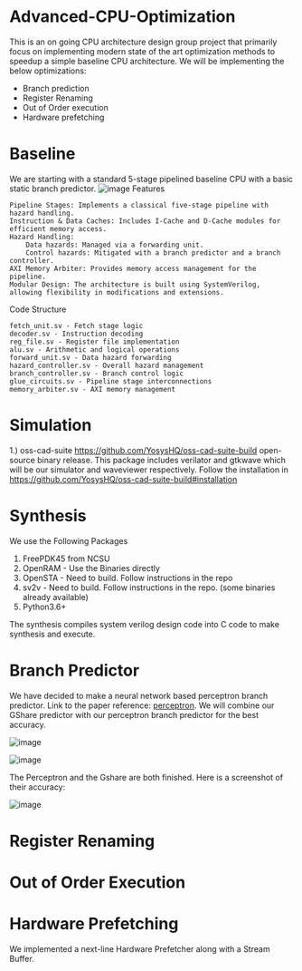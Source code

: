 # Advanced-CPU-Optimization

This is an on going CPU architecture design group project that primarily focus on implementing modern state of the art optimization methods to speedup a simple baseline CPU architecture.
We will be implementing the below optimizations:
- Branch prediction
- Register Renaming
- Out of Order execution
- Hardware prefetching

# Baseline

We are starting with a standard 5-stage pipelined baseline CPU with a basic static branch predictor.
![image](https://github.com/user-attachments/assets/92958813-c3e5-4a26-98b2-04022365c847)
Features

    Pipeline Stages: Implements a classical five-stage pipeline with hazard handling.
    Instruction & Data Caches: Includes I-Cache and D-Cache modules for efficient memory access.
    Hazard Handling:
        Data hazards: Managed via a forwarding unit.
        Control hazards: Mitigated with a branch predictor and a branch controller.
    AXI Memory Arbiter: Provides memory access management for the pipeline.
    Modular Design: The architecture is built using SystemVerilog, allowing flexibility in modifications and extensions.

Code Structure

    fetch_unit.sv - Fetch stage logic
    decoder.sv - Instruction decoding
    reg_file.sv - Register file implementation
    alu.sv - Arithmetic and logical operations
    forward_unit.sv - Data hazard forwarding
    hazard_controller.sv - Overall hazard management
    branch_controller.sv - Branch control logic
    glue_circuits.sv - Pipeline stage interconnections
    memory_arbiter.sv - AXI memory management



# Simulation

1.) oss-cad-suite https://github.com/YosysHQ/oss-cad-suite-build open-source binary release.
This package includes verilator and gtkwave which will be our simulator and waveviewer respectively.
Follow the installation in https://github.com/YosysHQ/oss-cad-suite-build#installation

# Synthesis

We use the Following Packages
1) FreePDK45 from NCSU
2) OpenRAM - Use the Binaries directly
3) OpenSTA - Need to build. Follow instructions in the repo
4) sv2v - Need to build. Follow instructions in the repo. (some binaries already available)
5) Python3.6+

The synthesis compiles system verilog design code into C code to make synthesis and execute.


# Branch Predictor

We have decided to make a neural network based perceptron branch predictor. Link to the paper reference: [perceptron](https://www.cs.utexas.edu/~lin/papers/hpca01.pdf).
We will combine our GShare predictor with our perceptron branch predictor for the best accuracy.

![image](https://github.com/user-attachments/assets/a88fff39-ef96-4a6d-b27d-6a73976f5192)

![image](https://github.com/user-attachments/assets/949eee24-9657-49f6-9703-cefa054b7aa6)

The Perceptron and the Gshare are both finished. Here is a screenshot of their accuracy:

![image](https://github.com/user-attachments/assets/af39a6a9-ef4d-49f6-bfc3-80da6c37e6da)







# Register Renaming

# Out of Order Execution

# Hardware Prefetching

We implemented a next-line Hardware Prefetcher along with a Stream Buffer.



